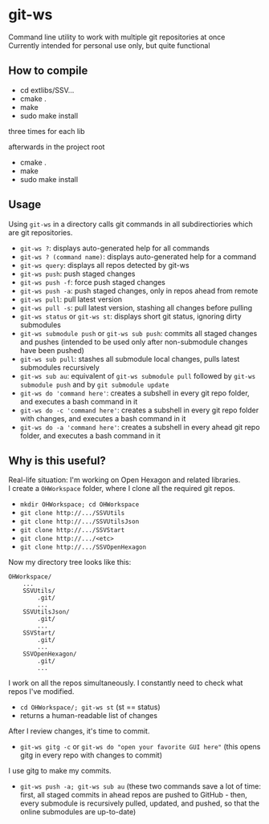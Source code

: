 # git-ws

Command line utility to work with multiple git repositories at once <br/>
Currently intended for personal use only, but quite functional

## How to compile

* cd extlibs/SSV...
* cmake .
* make
* sudo make install

three times for each lib

afterwards in the project root
* cmake .
* make
* sudo make install

## Usage

Using `git-ws` in a directory calls git commands in all subdirectiories which are git repositories.

* `git-ws ?`: displays auto-generated help for all commands
* `git-ws ? (command name)`: displays auto-generated help for a command
* `git-ws query`: displays all repos detected by git-ws
* `git-ws push`: push staged changes
* `git-ws push -f`: force push staged changes
* `git-ws push -a`: push staged changes, only in repos ahead from remote
* `git-ws pull`: pull latest version
* `git-ws pull -s`: pull latest version, stashing all changes before pulling
* `git-ws status` or `git-ws st`: displays short git status, ignoring dirty submodules
* `git-ws submodule push` or `git-ws sub push`: commits all staged changes and pushes (intended to be used only after non-submodule changes have been pushed)
* `git-ws sub pull`: stashes all submodule local changes, pulls latest submodules recursively
* `git-ws sub au`: equivalent of `git-ws submodule pull` followed by `git-ws submodule push` and by `git submodule update`
* `git-ws do 'command here'`: creates a subshell in every git repo folder, and executes a bash command in it
* `git-ws do -c 'command here'`: creates a subshell in every git repo folder with changes, and executes a bash command in it
* `git-ws do -a 'command here'`: creates a subshell in every ahead git repo folder, and executes a bash command in it



## Why is this useful?

Real-life situation: I'm working on Open Hexagon and related libraries. <br/>
I create a `OHWorkspace` folder, where I clone all the required git repos.

* `mkdir OHWorkspace; cd OHWorkspace`
* `git clone http://.../SSVUtils`
* `git clone http://.../SSVUtilsJson`
* `git clone http://.../SSVStart`
* `git clone http://.../<etc>`
* `git clone http://.../SSVOpenHexagon`

Now my directory tree looks like this:

```
OHWorkspace/
	...
	SSVUtils/
		.git/
		...
	SSVUtilsJson/
		.git/
		...
	SSVStart/
		.git/
		...
	SSVOpenHexagon/
		.git/
		...
```

I work on all the repos simultaneously. I constantly need to check what repos I've modified.

* `cd OHWorkspace/; git-ws st` (st == status)
* returns a human-readable list of changes

After I review changes, it's time to commit.

* `git-ws gitg -c` or `git-ws do "open your favorite GUI here"` (this opens gitg in every repo with changes to commit) 

I use gitg to make my commits.

* `git-ws push -a; git-ws sub au` (these two commands save a lot of time: first, all staged commits in ahead repos are pushed to GitHub - then, every submodule is recursively pulled, updated, and pushed, so that the online submodules are up-to-date)
